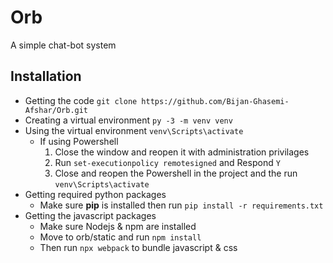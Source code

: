 # Orb
A simple chat-bot system

## Installation
* Getting the code `git clone https://github.com/Bijan-Ghasemi-Afshar/Orb.git`
* Creating a virtual environment `py -3 -m venv venv`
* Using the virtual environment `venv\Scripts\activate`
    * If using Powershell
        1. Close the window and reopen it with administration privilages
        2. Run `set-executionpolicy remotesigned` and Respond `Y`
        3. Close and reopen the Powershell in the project and the run `venv\Scripts\activate`
* Getting required python packages
    * Make sure **pip** is installed then run `pip install -r requirements.txt`
* Getting the javascript packages
    * Make sure Nodejs & npm are installed
    * Move to orb/static and run `npm install`
    * Then run `npx webpack` to bundle javascript & css
